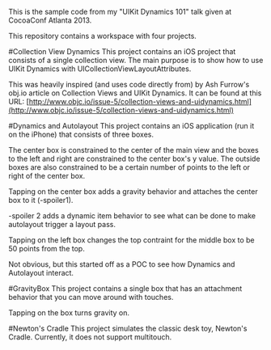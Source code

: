 This is the sample code from my "UIKit Dynamics 101" talk given at CocoaConf Atlanta 2013.

This repository contains a workspace with four projects.

#Collection View Dynamics
This project contains an iOS project that consists of a single collection view. The main purpose is to show how to use UIKit Dynamics with UICollectionViewLayoutAttributes.

This was heavily inspired (and uses code directly from) by Ash Furrow's obj.io article on Collection Views and UIKit Dynamics. It can be found at this URL: [http://www.objc.io/issue-5/collection-views-and-uidynamics.html](http://www.objc.io/issue-5/collection-views-and-uidynamics.html)

#Dynamics and Autolayout
This project contains an iOS application (run it on the iPhone) that consists of three boxes.

The center box is constrained to the center of the main view and the boxes to the left and right are constrained to the center box's y value. The outside boxes are also constrained to be a certain number of points to the left or right of the center box.

Tapping on the center box adds a gravity behavior and attaches the center box to it (-spoiler1). 

-spoiler 2 adds a dynamic item behavior to see what can be done to make autolayout trigger a layout pass.

Tapping on the left box changes the top contraint for the middle box to be 50 points from the top.

Not obvious, but this started off as a POC to see how Dynamics and Autolayout interact.

#GravityBox
This project contains a single box that has an attachment behavior that you can move around with touches.

Tapping on the box turns gravity on.

#Newton's Cradle
This project simulates the classic desk toy, Newton's Cradle. Currently, it does not support multitouch.

